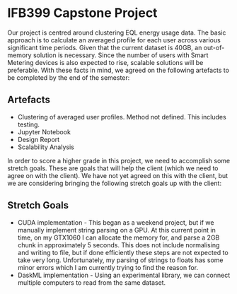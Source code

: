 # IFB399 Capstone Project

Our project is centred around clustering EQL energy usage data. The basic approach is to calculate an averaged profile for each user across various significant time periods. Given that the current dataset is 40GB, an out-of-memory solution is necessary. Since the number of users with Smart Metering devices is also expected to rise, scalable solutions will be preferable. With these facts in mind, we agreed on the following artefacts to be completed by the end of the semester:

## Artefacts
* Clustering of averaged user profiles. Method not defined. This includes testing.
* Jupyter Notebook
* Design Report
* Scalability Analysis

In order to score a higher grade in this project, we need to accomplish some stretch goals. These are goals that will help the client (which we need to agree on with the client). We have not yet agreed on this with the client, but we are considering bringing the following stretch goals up with the client:
## Stretch Goals
* CUDA implementation - This began as a weekend project, but if we manually implement string parsing on a GPU. At this current point in time, on my GTX1060 I can allocate the memory for, and parse a 2GB chunk in approximately 5 seconds. This does not include normalising and writing to file, but if done efficiently these steps are not expected to take very long. Unfortunately, my parsing of strings to floats has some minor errors which I am currently trying to find the reason for.
* DaskML implementation - Using an experimental library, we can connect multiple computers to read from the same dataset.
